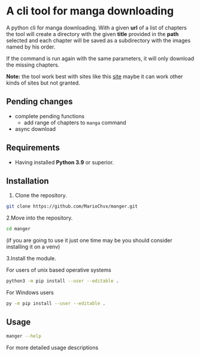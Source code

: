 # A cli tool for manga downloading

A python cli for manga downloading. With a given **url** of a list of chapters the tool will create a directory with the given **title** provided in the **path** selected and each chapter will be saved as a subdirectory with the images named by his order.

If the command is run again with the same parameters, it will only download the missing chapters.

**Note:** the tool work best with sites like this [site](https://ww6.read-onepiece.com/) maybe it can work other kinds of sites but not granted.

## Pending changes

- complete pending functions
  - add range of chapters to `manga` command
- async download

## Requirements

- Having installed **Python 3.9** or superior.

## Installation

1. Clone the repository.

```bash
git clone https://github.com/MarioChvx/manger.git
```

2.Move into the repository.

```bash
cd manger
```

(if you are going to use it just one time may be you should consider installing it on a venv)

3.Install the module.

For users of unix based operative systems

```bash
python3 -m pip install --user --editable .
```

For Windows users

```bash
py -m pip install --user --editable .
```

## Usage

```bash
manger --help
```

For more detailed usage descriptions
